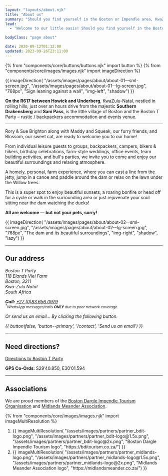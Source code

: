 ```yaml
---
layout: "layouts/about.njk"
title: "About us"
summary: "Should you find yourself in the Boston or Impendle area, KwaZulu-Natal, the Boston T Party is a perfect spot if you need somewhere to stay or an authentic venue to hold your event."
lead:
  - 'Welcome to our little oasis! Should you find yourself in the Boston or Impendle area, the Boston T Party is a perfect spot if you need <a href="/accommodation">somewhere to stay</a> or an authentic <a href="/venue-hire">venue to hold your event</a>.'

bodyClass: "page about"

date: 2020-09-12T01:12:00
updated: 2023-09-26T23:11:00
---
```


{% from "components/core/buttons/buttons.njk" import button %}
{% from "components/core/images/images.njk" import imageDirection %}

{{ imageDirection(
  "/assets/images/pages/about/about-01--sml-screen.jpg",
  "/assets/images/pages/about/about-01--lg-screen.jpg",
  "768px",
  "Sign leaning against a wall",
  "img-left",
  "shadow")
}}

**On the R617 between Howick and Underberg**, KwaZulu-Natal, nestled in rolling hills, just over an hours drive from the majestic **Southern Drakensberg** and **Sani Pass**, is the little village of Boston and the Boston T Party – rustic / backpackers accommodation and events venue.

---

Rory & Sue Brighton along with Maddy and Squeak, our furry friends, and Blossom, our sweet cat, are ready to welcome you to our home!

From individual leisure guests to groups, backpackers, campers, bikers & hikers, birthday celebrations, farm-style weddings, office events, team building activities, and bull's parties, we invite you to come and enjoy our beautiful surroundings and relaxing atmosphere.

A homely, personal, farm experience, where you can cast a line from the jetty, jump in a canoe and paddle around the dam or relax on the lawn under the Willow trees.

This is a super spot to enjoy beautiful sunsets, a roaring bonfire or head off for a cycle or walk in the surrounding area or just rejuvenate your soul sitting near the dam watching the ducks!

**All are welcome &mdash; but not your pets, sorry!**

{{ imageDirection(
  "/assets/images/pages/about/about-02--sml-screen.jpg",
  "/assets/images/pages/about/about-02--lg-screen.jpg",
  "768px",
  "The dam and its beautiful surroundings",
  "img-right",
  "shadow",
  "lazy")
}}

---

## Our address

<address>

Boston T Party   
118 Elands Vlei Farm  
Boston, 3211  
Kwa-Zulu Natal  
South Africa

**Call:** <a href="tel:27-83-6560979" rel="nofollow">+27 (0)83 656 0979</a>  
<small><sup><b>*</b></sup>*WhatsApp messages/calls **ONLY** due to poor network coverage.*</small>

Or send us an email... <span class="visually-hidden">By clicking the following button.</span>

{{ button(false, 'button--primary', '/contact', 'Send us an email') }}

</address>

---

## Need directions?

[Directions to Boston T Party][1]

**GPS Co-Ords**: S29&rsquo;40.850, E30&rsquo;01.594

---

## Associations

We are proud members of the [Boston Dargle Impendle Tourism Organisation][2] and [Midlands Meander Association][3].

{% from "components/core/images/images.njk" import imageMultiResolution %}

<ol role="list" class="[ auto-grid ] [ no-list ] [ flow ] [ align_items--center ]">
  <li>
    {{ imageMultiResolution(
      "/assets/images/partners/partner_bdit-logo.png",
      "/assets/images/partners/partner_bdit-logo@1.5x.png",
      "/assets/images/partners/partner_bdit-logo@2x.png",
      "Boston Dargle Impendle Tourism logo",
      "https://bditourism.co.za/")
    }}
  </li>
  <li>
    {{ imageMultiResolution(
      "/assets/images/partners/partner_midlands-logo.png",
      "/assets/images/partners/partner_midlands-logo@1.5x.png",
      "/assets/images/partners/partner_midlands-logo@2x.png",
      "Midlands Meander Association logo",
      "https://midlandsmeander.co.za/")
    }}
  </li>
</ol>

[1]: /contact/directions
[2]: https://bditourism.co.za/
[3]: https://midlandsmeander.co.za/
